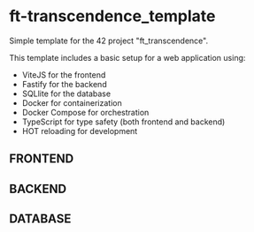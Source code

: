 # ft-transcendence_template

Simple template for the 42 project "ft_transcendence".

This template includes a basic setup for a web application using:
- ViteJS for the frontend
- Fastify for the backend
- SQLlite for the database
- Docker for containerization
- Docker Compose for orchestration
- TypeScript for type safety (both frontend and backend)
- HOT reloading for development

## FRONTEND 




## BACKEND 


## DATABASE